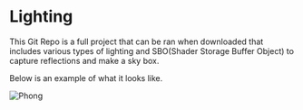 # Lighting

This Git Repo is a full project that can be ran when downloaded that includes various types of lighting and SBO(Shader Storage Buffer Object) to capture reflections and make a sky box.

Below is an example of what it looks like.

![Phong](https://user-images.githubusercontent.com/60011821/121590316-3142ad80-ca06-11eb-9bba-d51c20dcb5cb.jpg)

